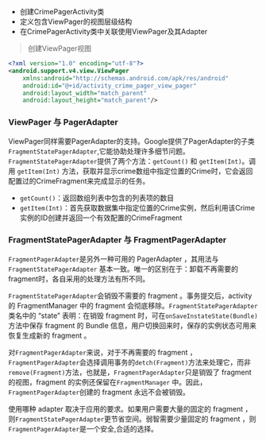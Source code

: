  * 创建CrimePagerActivity类
 * 定义包含ViewPager的视图层级结构
 * 在CrimePagerActivity类中关联使用ViewPager及其Adapter

>创建ViewPager视图

 ```xml
 <?xml version="1.0" encoding="utf-8"?>
 <android.support.v4.view.ViewPager
     xmlns:android="http://schemas.android.com/apk/res/android"
     android:id="@+id/activity_crime_pager_view_pager"
     android:layout_width="match_parent"
     android:layout_height="match_parent"/>
 ```

### ViewPager 与 PagerAdapter

ViewPager同样需要PagerAdapter的支持。Google提供了PagerAdapter的子类`FragmentStatePagerAdapter`,它能协助处理许多细节问题。
`FragmentStatePagerAdapter`提供了两个方法：`getCount()` 和 `getItem(Int)`。调用 `getItem(Int)` 方法，获取并显示crime数组中指定位置的Crime时，它会返回配置过的CrimeFragment来完成显示的任务。

  * `getCount()`：返回数组列表中包含的列表项的数目
  * `getItem(Int)`：首先获取数据集中指定位置的Crime实例，然后利用该Crime实例的ID创建并返回一个有效配置的CrimeFragment

### FragmentStatePagerAdapter 与 FragmentPagerAdapter
`FragmentPagerAdapter`是另外一种可用的 PagerAdapter ，其用法与`FragmentStatePagerAdapter` 基本一致。唯一的区别在于：卸载不再需要的fragment时，各自采用的处理方法有所不同。

`FragmentStatePagerAdapter`会销毁不需要的 fragment 。事务提交后，activity  的 FragmentManager 中的 fragment 会彻底移除。`FragmentStatePagerAdapter`类名中的 “state” 表明：在销毁 fragment 时，可在`onSaveInstateState(Bundle)`方法中保存 fragment 的 Bundle 信息，用户切换回来时，保存的实例状态可用来恢复生成新的 fragment 。

对`FragmentPagerAdapter`来说，对于不再需要的 fragment ，`FragmentPagerAdapter`会选择调用事务的`detch(Fragment)`方法来处理它，而非`remove(Fragment)`方法，也就是，`FragmentPagerAdapter`只是销毁了 fragment 的视图，fragment 的实例还保留在`FragmentManager` 中。因此，`FragmentPagerAdapter`创建的 fragment 永远不会被销毁。

使用哪种 adapter 取决于应用的要求。如果用户需要大量的固定的 fragment ，则`FragmentStatePagerAdapter`更节省空间。弱智需要少量固定的 fragment ，则`FragmentPagerAdapter`是一个安全,合适的选择。
